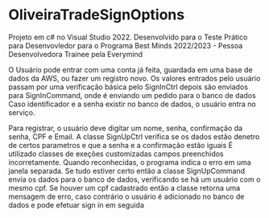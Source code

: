 # OliveiraTradeSignOptions
Projeto em c# no Visual Studio 2022. Desenvolvido para o Teste Prático para Desenvovledor
para o Programa Best Minds 2022/2023 - Pessoa Desenvolvedora Trainee pela Everymind

O Usuário pode entrar com uma conta já feita, guardada em uma base de dados da AWS, ou fazer um registro novo.
Os valores entrados pelo usuário passam por uma verificação básica pelo SignInCtrl
  depois são enviados para SignInCommand, onde é enviando um pedido para o banco de dados
  Caso identificador e a senha existir no banco de dados, o usuário entra no serviço.
  
 Para registrar, o usuário deve digitar um nome, senha, confirmação da senha, CPF e Email.
 A classe SignUpCtrl verifica se os dados estão denetro de certos parametros e que a senha e a confirmação estão iguais
 É utilizado classes de exeções customizadas campos preenchidos incorretamente. Quando reconhecidas, o programa indica o erro em uma janela separada.
 Se tudo estiver certo então a classe SignUpCommand envia os dados para o banco de dados, verificando se há um usuário com o mesmo cpf.
 Se houver um cpf cadastrado então a classe retorna uma mensagem de erro, caso contrário o usuário é adicionado no banco de dados e pode efetuar sign in em seguida
 
